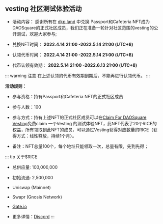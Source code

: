 ## vesting 社区测试体验活动

- 活动内容：
感谢所有在 [dkp.land](https://www.dkp.land/#/) 中兑换 Passport和Cafeteria NFT成为DAOSquare的正式社区成员，我们正在准备一轮针对社区范围的vesting的公开测试，欢迎大家参与;

- 兑换NFT时间：
**2022.4.14 21:00 -2022.5.14 21:00 (UTC+8)**

- 认领代币时间：
**2022.4.14 21:00 -2022.5.14 21:00 (UTC+8)**

- 代币认领有效期：
**2022.5.14 21:00 -2022.6.13 21:00 (UTC+8)**

::: warning 注意
在上述认领的代币有效期到期后，不能再进行认领代币。
:::

**活动规则：** 

- 参与资格：持有Passport和Cafeteria NFT的正式社区成员

- 参与人数：100

- 参与方式：持有上述NFT的正式社区成员可以在[Claim For DAOSquare Vesting](https://vesting-test-nft.dkp.land/)免费claim 一个Vesting 的测试体验NFT，此NFT代表了20个RICE的权益，所有领取到此NFT的成员，可以通过Vesting获得对应数量的RICE（获得方式：线性释放，持续1个月）。

- 备注：NFT总量100个，每个地址只能领取一次，总量有限，先到先得；



::: tip 关于$RICE

- 总供应量: 100,000,000
- 初始流通: 2,500,000

- Uniswap (Mainnet)
- Swapr (Gnosis Network)
- [Gate.io](http://gate.io/)

- 更多详情：[Discord](https://discord.com/channels/678414857510453309/854617981774331914/908364552536748032)
:::